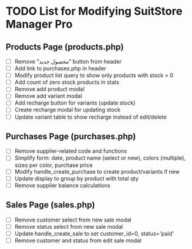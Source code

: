 # TODO List for Modifying SuitStore Manager Pro

## Products Page (products.php)
- [ ] Remove "محصول جدید" button from header
- [ ] Add link to purchases.php in header
- [ ] Modify product list query to show only products with stock > 0
- [ ] Add count of zero stock products in stats
- [ ] Remove add product modal
- [ ] Remove add variant modal
- [ ] Add recharge button for variants (update stock)
- [ ] Create recharge modal for updating stock
- [ ] Update variant table to show recharge instead of edit/delete

## Purchases Page (purchases.php)
- [ ] Remove supplier-related code and functions
- [ ] Simplify form: date, product name (select or new), colors (multiple), sizes per color, purchase price
- [ ] Modify handle_create_purchase to create product/variants if new
- [ ] Update display to group by product with total qty
- [ ] Remove supplier balance calculations

## Sales Page (sales.php)
- [ ] Remove customer select from new sale modal
- [ ] Remove status select from new sale modal
- [ ] Update handle_create_sale to set customer_id=0, status='paid'
- [ ] Remove customer and status from edit sale modal
